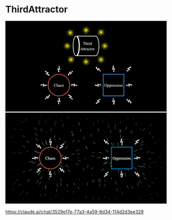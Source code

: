 # ThirdAttractor
![](ThirdAttractor.png)
![](ThirdAttractor.gif)

https://claude.ai/chat/3529e17e-77a3-4a59-8d34-114d2d3ee329